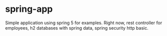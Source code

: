 # spring-app
Simple application using spring 5 for examples.
Right now, rest controller for employees, h2 databases with spring data, spring security http basic.
